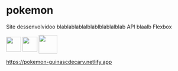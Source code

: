 # pokemon

Site dessenvolvidoo blablablablalblablblablalblab API blaalb Flexbox
<div>
 	  <img align="center" heigth="30" width="40" src="https://cdn.jsdelivr.net/gh/devicons/devicon/icons/javascript/javascript-original.svg"/>
	  <img align="center" heigth="30" width="40" src="https://cdn.jsdelivr.net/gh/devicons/devicon/icons/html5/html5-original.svg"/>
    <img align="center" heigth="40" width="50" src="https://cdn.jsdelivr.net/gh/devicons/devicon/icons/css3/css3-original.svg"/>
 </div>

https://pokemon-guinascdecarv.netlify.app
